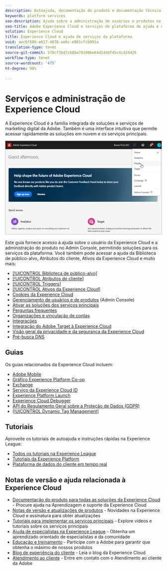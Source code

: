 ```yaml
---
description: Autoajuda, documentação do produto e documentação técnica da Adobe Experience Cloud. Inclui a administração de usuários e produtos no Admin Console, habilitando soluções para serviços de plataforma e ajuda na Biblioteca de público-alvo, Atributos do cliente, Ativos da Experience Cloud e muito mais.
keywords: platform services
seo-description: Ajuda sobre a administração de usuários e produtos no Admin Console, habilitando soluções para serviços de plataforma e ajuda sobre a Biblioteca de público-alvo, Atributos do cliente, Ativos da Experience Cloud e muito mais.
seo-title: Adobe Experience Cloud e serviços de plataforma de ajuda e documentação do produto.
solution: Experience Cloud
title: Experience Cloud e ajuda de serviços da plataforma
uuid: aec6f689-e617-4876-ae6c-e961cfcb991a
translation-type: tm+mt
source-git-commit: 570cf3bd7cb86a701006e64d14ddf45c4cd24426
workflow-type: tm+mt
source-wordcount: '475'
ht-degree: 98%

---
```



# Serviços e administração de Experience Cloud

A Experience Cloud é a família integrada de soluções e serviços de marketing digital da Adobe. Também é uma interface intuitiva que permite acessar rapidamente as soluções em nuvem e os serviços principais.

![Experience Cloud](assets/cloud-pulldown.png)

Este guia fornece acesso à ajuda sobre o usuário da Experience Cloud e a administração do produto no Admin Console, permitindo soluções para os serviços da plataforma. Você também pode acessar a ajuda da Biblioteca de público-alvo, Atributos do cliente, Ativos da Experience Cloud e muito mais:

* [[!UICONTROL Biblioteca de público-alvo]](audience-library/audience-library.md)
* [[!UICONTROL Atributos do cliente]](attributes/attributes.md)
* [[!UICONTROL Triggers]](activation/triggers.md)
* [[!UICONTROL Ativos da Experience Cloud]](experience-cloud-assets/experience-cloud-assets.md)
* [Cookies da Experience Cloud](cookies/cookies-privacy.md)
* [Gerenciamento de usuários e de produtos](admin-getting-started/admin-getting-started.md) (Admin Console)
* [Ativar as soluções dos serviços principais](core-services/core-services.md)
* [Perguntas frequentes](admin-getting-started/admin-getting-started.md)
* [Organizações e vinculação de contas](admin-getting-started/organizations.md)
* [Integrações](marketing-cloud-integrations.md)
* [Integração do Adobe Target à Experience Cloud](https://docs.adobe.com/content/help/pt-BR/target/using/integrate/a4t/a4t.html)
* [Visão geral da privacidade e da segurança da Experience Cloud](assets/Adobe-Marketing-Cloud-Privacy-and-Security-Overview.pdf)
* [Pré-busca DNS](admin-getting-started/admin-getting-started.md#concept_6BC8C6856E3644F8956D7AD0A96383B7)

## Guias

Os guias relacionados da Experience Cloud incluem:

* [Adobe Mobile](https://docs.adobe.com/content/help/pt-BR/mobile-services/using/home.html)
* [Gráfico Experience Platform Co-op](https://docs.adobe.com/content/help/pt-BR/device-co-op/using/home.html)
* [Exchange](https://experiencecloud.adobeexchange.com/)
* [Serviço da Experience Cloud ID](https://docs.adobe.com/content/help/pt-BR/id-service/using/home.html)
* [Experience Platform Launch](https://docs.adobe.com/content/help/pt-BR/launch/using/overview.html)
* [Experience Cloud Debugger](https://docs.adobe.com/content/help/pt-BR/debugger/using/experience-cloud-debugger.html)
* [API do Regulamento Geral sobre a Proteção de Dados (GDPR)](https://www.adobe.io/apis/experiencecloud/gdpr.html)
* [[!UICONTROL Dynamic Tag Management]](https://docs.adobe.com/content/help/pt-BR/dtm/using/dtm-home.html)

## Tutoriais

Aproveite os tutoriais de autoajuda e instruções rápidas na Experience League:

* [Todos os tutoriais na Experience League](https://experienceleague.corp.adobe.com/?lang=en#quick-how-tos)
* [Tutoriais da Experience Platform](https://experienceleague.corp.adobe.com/docs/core-services-learn/tutorials/overview.html?lang=en)
* [Plataforma de dados do cliente em tempo real](https://experienceleague.corp.adobe.com/docs/platform-learn/tutorials/rtcdp/understanding-the-real-time-customer-data-platform.html?lang=en)

## Notas de versão e ajuda relacionada à Experience Cloud

* [Documentação do produto para todas as soluções da Experience Cloud](https://docs.adobe.com/content/help/pt-BR/experience-cloud/user-guides/home.html) - Procure ajuda na Aprendizagem e suporte da Experience Cloud
* [Notas de versão e atualizações de produtos](https://docs.adobe.com/content/help/pt-BR/release-notes/experience-cloud/current.html) - Novidades na Experience Cloud e assinatura para obter atualizações
* [Tutoriais para implementar os serviços principais](https://docs.adobe.com/content/help/en/core-services-learn/tutorials/overview.html) - Explore vídeos e tutoriais sobre os serviços principais
* [Ajuda de especialistas na Experience League](https://landing.adobe.com/experience-league/) - Obtenha um aprendizado orientado de especialistas e da comunidade
* [Educação e treinamento](https://helpx.adobe.com/br/learning.html?promoid=KAUDK) - Participe com a Adobe para garantir que obtenha o máximo de nossos produtos
* [Blog de experiência do cliente](https://theblog.adobe.com/customer-experience/) - Leia o blog da Experience Cloud
* [Atendimento ao cliente](https://helpx.adobe.com/br/contact/enterprise-support.ec.html) - Entre em contato com o Atendimento ao cliente da Adobe
